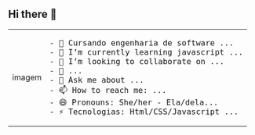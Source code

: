 ## Hi there 👋

<!--
**elens21/elens21** is a ✨ _special_ ✨ repository because its `README.md` (this file) appears on your GitHub profile.

Here are some ideas to get you started:

- 🔭 Estudando engenharia de software ...
- 🌱 I’m currently learning javascript ...
- 👯 I’m looking to collaborate on ...
- 🤔 I’m looking for help with ...
- 💬 Ask me about ...
- 📫 How to reach me: ...
- 😄 Pronouns: She/her - Ela/dela...
- ⚡ Tecnologias: Html/CSS/Javascript ...
-->
<table>
    <tr>
        <td>imagem</td>
        <td> 
            <p style="font-family: monospace; font-size: 16px;">
                    - 🔭 Cursando engenharia de software ...<br>
                    - 🌱 I’m currently learning javascript ...<br>
                    - 👯 I’m looking to collaborate on ...<br>
                    - 🤔  ...<br>
                    - 💬 Ask me about ...<br>
                    - 📫 How to reach me: ...<br>
                    - 😄 Pronouns: She/her - Ela/dela...<br>
                    - ⚡ Tecnologias: Html/CSS/Javascript ...<br>
            </p>
        </td>   
    </tr>
</table>
